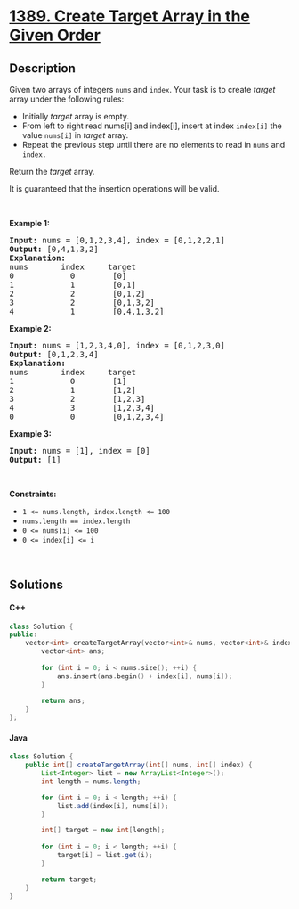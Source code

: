 # [1389. Create Target Array in the Given Order](https://leetcode.com/problems/create-target-array-in-the-given-order)

## Description

<p>Given two arrays of integers&nbsp;<code>nums</code> and <code>index</code>. Your task is to create <em>target</em> array under the following rules:</p>

<ul>
    <li>Initially <em>target</em> array is empty.</li>
    <li>From left to right read nums[i] and index[i], insert at index <code>index[i]</code>&nbsp;the value <code>nums[i]</code>&nbsp;in&nbsp;<em>target</em> array.</li>
    <li>Repeat the previous step until there are no elements to read in <code>nums</code> and <code>index.</code></li>
</ul>

<p>Return the <em>target</em> array.</p>

<p>It is guaranteed that the insertion operations will be valid.</p>

<p>&nbsp;</p>
<p><strong class="example">Example 1:</strong></p>

<pre>
<strong>Input:</strong> nums = [0,1,2,3,4], index = [0,1,2,2,1]
<strong>Output:</strong> [0,4,1,3,2]
<strong>Explanation:</strong>
nums       index     target
0            0        [0]
1            1        [0,1]
2            2        [0,1,2]
3            2        [0,1,3,2]
4            1        [0,4,1,3,2]
</pre>

<p><strong class="example">Example 2:</strong></p>

<pre>
<strong>Input:</strong> nums = [1,2,3,4,0], index = [0,1,2,3,0]
<strong>Output:</strong> [0,1,2,3,4]
<strong>Explanation:</strong>
nums       index     target
1            0        [1]
2            1        [1,2]
3            2        [1,2,3]
4            3        [1,2,3,4]
0            0        [0,1,2,3,4]
</pre>

<p><strong class="example">Example 3:</strong></p>

<pre>
<strong>Input:</strong> nums = [1], index = [0]
<strong>Output:</strong> [1]
</pre>

<p>&nbsp;</p>
<p><strong>Constraints:</strong></p>

<ul>
    <li><code>1 &lt;= nums.length, index.length &lt;= 100</code></li>
    <li><code>nums.length == index.length</code></li>
    <li><code>0 &lt;= nums[i] &lt;= 100</code></li>
    <li><code>0 &lt;= index[i] &lt;= i</code></li>
</ul>
<p>&nbsp;</p>

## Solutions

<!-- tabs:start -->

#### C++

```cpp
class Solution {
public:
    vector<int> createTargetArray(vector<int>& nums, vector<int>& index) {
        vector<int> ans;
        
        for (int i = 0; i < nums.size(); ++i) {
            ans.insert(ans.begin() + index[i], nums[i]);
        }
        
        return ans;
    }
};
```

#### Java

```java
class Solution {
    public int[] createTargetArray(int[] nums, int[] index) {
        List<Integer> list = new ArrayList<Integer>();
        int length = nums.length;

        for (int i = 0; i < length; ++i) {
            list.add(index[i], nums[i]);
        }

        int[] target = new int[length];
        
        for (int i = 0; i < length; ++i) {
            target[i] = list.get(i);
        }

        return target;
    }
}
```

<!-- tabs:end -->